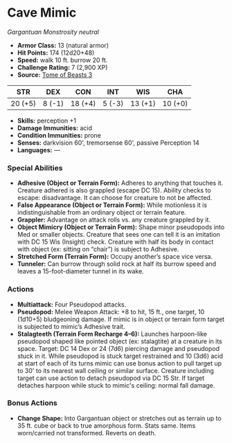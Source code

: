 # Cave Mimic

*Gargantuan* *Monstrosity* *neutral*

- **Armor Class:** 13 (natural armor)
- **Hit Points:** 174 (12d20+48)
- **Speed:** walk 10 ft. burrow 20 ft.
- **Challenge Rating:** 7 (2,900 XP)
- **Source:** [Tome of Beasts 3](https://koboldpress.com/kpstore/product/tome-of-beasts-2-for-5th-edition/)

| STR | DEX | CON | INT | WIS | CHA |
| --- | --- | --- | --- | --- | --- |
| 20 (+5) | 8 (-1) | 18 (+4) | 5 (-3) | 13 (+1) | 10 (+0) |

- **Skills:** perception +1
- **Damage Immunities:** acid
- **Condition Immunities:** prone
- **Senses:** darkvision 60', tremorsense 60', passive Perception 14
- **Languages:** —
### Special Abilities
- **Adhesive (Object or Terrain Form):** Adheres to anything that touches it. Creature adhered is also grappled (escape DC 15). Ability checks to escape: disadvantage. It can choose for creature to not be affected.
- **False Appearance (Object or Terrain Form):** While motionless it is indistinguishable from an ordinary object or terrain feature.
- **Grappler:** Advantage on attack rolls vs. any creature grappled by it.
- **Object Mimicry (Object or Terrain Form):** Shape minor pseudopods into Med or smaller objects. Creature that sees one can tell it is an imitation with DC 15 Wis (Insight) check. Creature with half its body in contact with object (ex: sitting on “chair”) is subject to Adhesive.
- **Stretched Form (Terrain Form):** Occupy another’s space vice versa.
- **Tunneler:** Can burrow through solid rock at half its burrow speed and leaves a 15-foot-diameter tunnel in its wake.
### Actions
- **Multiattack:** Four Pseudopod attacks.
- **Pseudopod:** Melee Weapon Attack: +8 to hit, 15 ft., one target, 10 (1d10+5) bludgeoning damage. If mimic is in object or terrain form target is subjected to mimic’s Adhesive trait.
- **Stalagteeth (Terrain Form Recharge 4–6):** Launches harpoon-like pseudopod shaped like pointed object (ex: stalagtite) at a creature in its space. Target: DC 14 Dex or 24 (7d6) piercing damage and pseudopod stuck in it. While pseudopod is stuck target restrained and 10 (3d6) acid at start of each of its turns mimic can use bonus action to pull target up to 30' to its nearest wall ceiling or similar surface. Creature including target can use action to detach pseudopod via DC 15 Str. If target detaches harpoon while stuck to mimic's ceiling: normal fall damage.
### Bonus Actions
- **Change Shape:** Into Gargantuan object or stretches out as terrain up to 35 ft. cube or back to true amorphous form. Stats same. Items worn/carried not transformed. Reverts on death.
